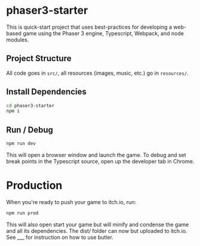 # phaser3-starter
This is quick-start project that uses best-practices for developing a web-based game using the Phaser 3 engine, Typescript, Webpack, and node modules.

## Project Structure
All code goes in <code>src/</code>, all resources (images, music, etc.) go in <code>resources/</code>.

## Install Dependencies
```bash
cd phaser3-starter
npm i
```

## Run / Debug
```bash
npm run dev
```
This will open a browser window and launch the game. To debug and set break points in the Typescript source, open up the developer tab in Chrome.

# Production
When you're ready to push your game to itch.io, run:
```bash
npm run prod
```
This will also open start your game but will minify and condense the game and all its dependencies. The dist/ folder can now but uploaded to itch.io. See ___ for instruction on how to use butler.
